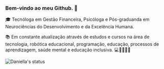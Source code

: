 ### Bem-vindo ao meu Github. 👋

🎓 Tecnóloga em Gestão Financeira, Psicóloga e Pós-graduanda em Neurociências do Desenvolvimento e da Excelência Humana.

📚 Em constante atualização através de estudos e cursos na área de tecnologia, robótica educacional, programação, educação, processos de aprendizagem, saúde mental e educação inclusiva.
💻🎵🎨👩‍💻




![Daniella's status](https://github-readme-stats.vercel.app/api?username=daniellamlima&theme=bear&show_icons=true)
<!--
**daniellamlima/daniellamlima** is a ✨ _special_ ✨ repository because its `README.md` (this file) appears on your GitHub profile.

Here are some ideas to get you started:

- 🔭 I’m currently working on ...
- 🌱 I’m currently learning ...
- 👯 I’m looking to collaborate on ...
- 🤔 I’m looking for help with ...
- 💬 Ask me about ...
- 📫 How to reach me: ...
- 😄 Pronouns: ...
- ⚡ Fun fact: ...
-->
